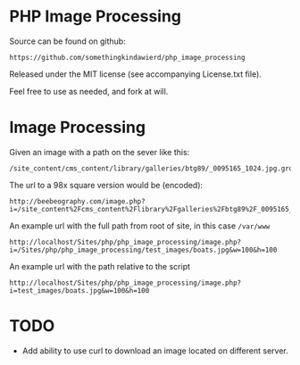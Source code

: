 PHP Image Processing
====================

Source can be found on github: 

    https://github.com/somethingkindawierd/php_image_processing

Released under the MIT license (see accompanying License.txt file).

Feel free to use as needed, and fork at will.

Image Processing
================

Given an image with a path on the sever like this:

    /site_content/cms_content/library/galleries/btg89/_0095165_1024.jpg.group/_0095165_1024.jpg

The url to a 98x square version would be (encoded):

    http://beebeography.com/image.php?i=/site_content%2Fcms_content%2Flibrary%2Fgalleries%2Fbtg89%2F_0095165_1024.jpg.group%2F_0095165_1024.jpg&w=98px&h=98px

An example url with the full path from root of site, in this case `/var/www`

    http://localhost/Sites/php/php_image_processing/image.php?i=/Sites/php/php_image_processing/test_images/boats.jpg&w=100&h=100

An example url with the path relative to the script

    http://localhost/Sites/php/php_image_processing/image.php?i=test_images/boats.jpg&w=100&h=100

TODO
====

*   Add ability to use curl to download an image located on different server.

